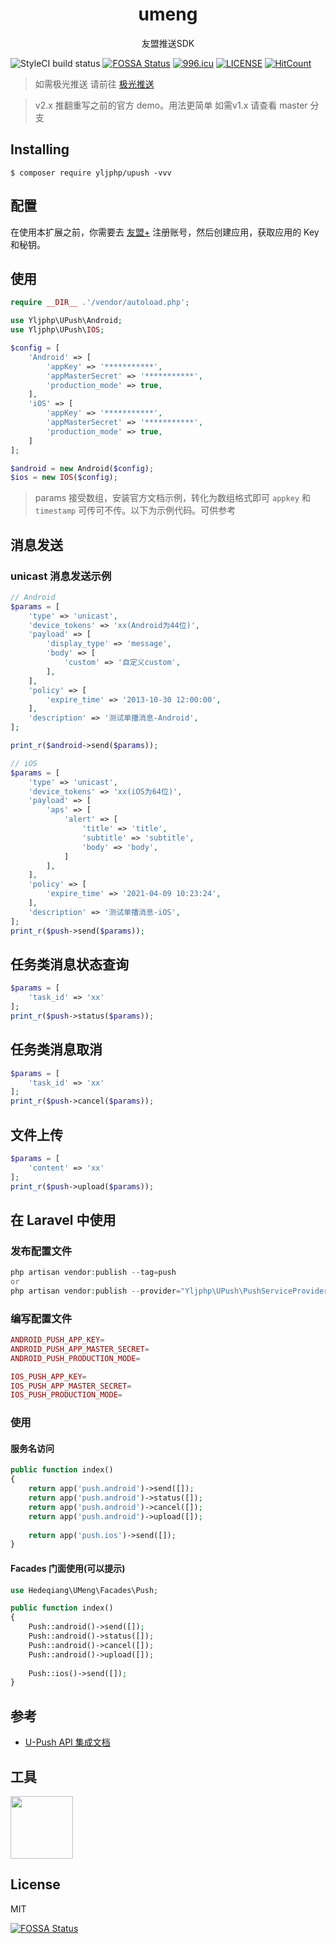 <h1 align="center"> umeng </h1>

<p align="center"> 友盟推送SDK</p>

![StyleCI build status](https://github.styleci.io/repos/160544563/shield) [![FOSSA Status](https://app.fossa.io/api/projects/git%2Bgithub.com%2Fhedeqiang%2FUMeng-Push.svg?type=shield)](https://app.fossa.io/projects/git%2Bgithub.com%2Fhedeqiang%2FUMeng-Push?ref=badge_shield)
[![996.icu](https://img.shields.io/badge/link-996.icu-red.svg)](https://996.icu)
[![LICENSE](https://img.shields.io/badge/license-Anti%20996-blue.svg)](https://github.com/996icu/996.ICU/blob/master/LICENSE)
[![HitCount](http://hits.dwyl.io/hedeqiang/umeng.svg)](http://hits.dwyl.io/hedeqiang/umeng)

> 如需极光推送 请前往 [极光推送](https://github.com/hedeqiang/JPush)


> v2.x 推翻重写之前的官方 demo。用法更简单 如需v1.x 请查看 master 分支 

## Installing

```shell
$ composer require yljphp/upush -vvv
```
## 配置
在使用本扩展之前，你需要去 [友盟+](https://message.umeng.com) 注册账号，然后创建应用，获取应用的 Key 和秘钥。

## 使用

```php
require __DIR__ .'/vendor/autoload.php';

use Yljphp\UPush\Android;
use Yljphp\UPush\IOS;

$config = [
    'Android' => [
        'appKey' => '***********',
        'appMasterSecret' => '***********',
        'production_mode' => true,
    ],
    'iOS' => [
        'appKey' => '***********',
        'appMasterSecret' => '***********',
        'production_mode' => true,
    ]
];

$android = new Android($config);
$ios = new IOS($config);
```

> params 接受数组，安装官方文档示例，转化为数组格式即可 `appkey` 和 `timestamp` 可传可不传。以下为示例代码。可供参考


## 消息发送
### unicast 消息发送示例
```php
// Android
$params = [
    'type' => 'unicast',
    'device_tokens' => 'xx(Android为44位)',
    'payload' => [
        'display_type' => 'message',
        'body' => [
            'custom' => '自定义custom',
        ],
    ],
    'policy' => [
        'expire_time' => '2013-10-30 12:00:00',
    ],
    'description' => '测试单播消息-Android',
];

print_r($android->send($params));

// iOS
$params = [
    'type' => 'unicast',
    'device_tokens' => 'xx(iOS为64位)',
    'payload' => [
        'aps' => [
            'alert' => [
                'title' => 'title',
                'subtitle' => 'subtitle',
                'body' => 'body',
            ]
        ],
    ],
    'policy' => [
        'expire_time' => '2021-04-09 10:23:24',
    ],
    'description' => '测试单播消息-iOS',
];
print_r($push->send($params));
```



## 任务类消息状态查询
```php
$params = [
    'task_id' => 'xx'
];
print_r($push->status($params));
```
## 任务类消息取消
```php
$params = [
    'task_id' => 'xx'
];
print_r($push->cancel($params));
```
## 文件上传
```php
$params = [
    'content' => 'xx'
];
print_r($push->upload($params));
```



## 在 Laravel 中使用

### 发布配置文件
```php
php artisan vendor:publish --tag=push
or 
php artisan vendor:publish --provider="Yljphp\UPush\PushServiceProvider"
```

### 编写配置文件
```php
ANDROID_PUSH_APP_KEY=
ANDROID_PUSH_APP_MASTER_SECRET=
ANDROID_PUSH_PRODUCTION_MODE=

IOS_PUSH_APP_KEY=
IOS_PUSH_APP_MASTER_SECRET=
IOS_PUSH_PRODUCTION_MODE=
```

### 使用

#### 服务名访问
```php
public function index()
{
    return app('push.android')->send([]);
    return app('push.android')->status([]);
    return app('push.android')->cancel([]);
    return app('push.android')->upload([]);
    
    return app('push.ios')->send([]);
}
```

#### Facades 门面使用(可以提示)
```php
use Hedeqiang\UMeng\Facades\Push;

public function index()
{
    Push::android()->send([]);
    Push::android()->status([]);
    Push::android()->cancel([]);
    Push::android()->upload([]);
    
    Push::ios()->send([]);
}
```

## 参考
* [U-Push API 集成文档](https://developer.umeng.com/docs/66632/detail/68343)


## 工具
<a target="_blank" href="https://www.jetbrains.com/?from=UMeng-Push"><img src="https://upyun.laravelcode.cn/upload/JetBrains/jetbrains-training-partner.png" width="100"></img></a>

## License

MIT

[![FOSSA Status](https://app.fossa.io/api/projects/git%2Bgithub.com%2Fhedeqiang%2FUMeng-Push.svg?type=large)](https://app.fossa.io/projects/git%2Bgithub.com%2Fhedeqiang%2FUMeng-Push?ref=badge_large)
